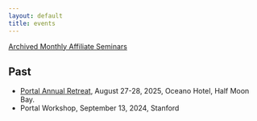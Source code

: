 ```yaml
---
layout: default
title: events
---
```


[Archived Monthly Affiliate Seminars](affiliate_seminars.html)

## Past
- [Portal Annual Retreat](event_portal_2025.html), August 27-28, 2025, Oceano Hotel, Half Moon Bay.
- Portal Workshop, September 13, 2024, Stanford
